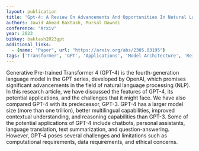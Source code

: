 ```yaml
---
layout: publication
title: 'Gpt-4: A Review On Advancements And Opportunities In Natural Language Processing'
authors: Jawid Ahmad Baktash, Mursal Dawodi
conference: "Arxiv"
year: 2023
bibkey: baktash2023gpt
additional_links:
  - {name: "Paper", url: "https://arxiv.org/abs/2305.03195"}
tags: ['Transformer', 'GPT', 'Applications', 'Model Architecture', 'Reinforcement Learning', 'Pretraining Methods']
---
```

Generative Pre-trained Transformer 4 (GPT-4) is the fourth-generation
language model in the GPT series, developed by OpenAI, which promises
significant advancements in the field of natural language processing (NLP). In
this research article, we have discussed the features of GPT-4, its potential
applications, and the challenges that it might face. We have also compared
GPT-4 with its predecessor, GPT-3. GPT-4 has a larger model size (more than one
trillion), better multilingual capabilities, improved contextual understanding,
and reasoning capabilities than GPT-3. Some of the potential applications of
GPT-4 include chatbots, personal assistants, language translation, text
summarization, and question-answering. However, GPT-4 poses several challenges
and limitations such as computational requirements, data requirements, and
ethical concerns.
